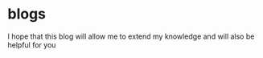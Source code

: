 # blogs
I hope that this blog will allow me to extend my knowledge and will also be helpful for you
